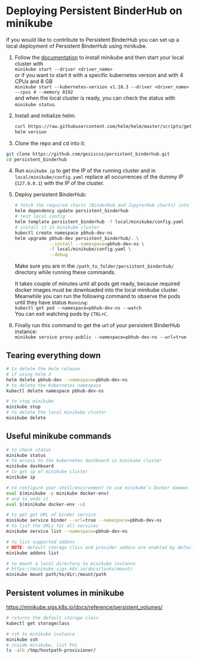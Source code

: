 # Deploying Persistent BinderHub on minikube

If you would like to contribute to Persistent BinderHub you can set up a local
deployment of Persistent BinderHub using minikube.

1. Follow the [documentation](https://kubernetes.io/docs/tasks/tools/install-minikube/) to install minikube
and then start your local cluster with  
`minikube start --driver <driver_name>`  
or if you want to start it with a specific kubernetes version and with 4 CPUs and 8 GB  
`minikube start --kubernetes-version v1.18.3 --driver <driver_name> --cpus 4 --memory 8192`  
and when the local cluster is ready, you can check the status with 
`minikube status`.

2. Install and initialize helm:  
    ```bash
    curl https://raw.githubusercontent.com/helm/helm/master/scripts/get-helm-3 | bash
    helm version
    ```

3. Clone the repo and cd into it:  
```bash
git clone https://github.com/gesiscss/persistent_binderhub.git
cd persistent_binderhub
 ```

4. Run `minikube ip` to get the IP of the running cluster and 
in `local/minikube/config.yaml` replace all occurrences of the dummy IP (`127.0.0.1`) with the IP of the cluster.

5. Deploy persistent BinderHub:  
    ```bash
    # fetch the required charts (BinderHub and JupyterHub charts) into charts folder
    helm dependency update persistent_binderhub
    # test local config
    helm template persistent_binderhub -f local/minikube/config.yaml
    # install it in minikube cluster
    kubectl create namespace pbhub-dev-ns
    helm upgrade pbhub-dev persistent_binderhub/. \
                 --install --namespace=pbhub-dev-ns \
                 -f local/minikube/config.yaml \
                 --debug
    ```
    Make sure you are in the `/path_to_folder/persistent_binderhub/` directory while running these commands.
    
    It takes couple of minutes until all pods get ready, 
    because required docker images must be downloaded into the local minikube cluster. 
    Meanwhile you can run the following command to observe the pods until they have status `Running`:  
    `kubectl get pod --namespace=pbhub-dev-ns --watch`  
    You can exit watching pods by `CTRL+C`.

6. Finally run this command to get the url of your persistent BinderHub instance:  
`minikube service proxy-public --namespace=pbhub-dev-ns --url=true`

## Tearing everything down

```bash
# to delete the Helm release
# if using helm 3
helm delete pbhub-dev --namespace=pbhub-dev-ns
# to delete the Kubernetes namespace
kubectl delete namespace pbhub-dev-ns

# to stop minikube
minikube stop
# to delete the local minikube cluster
minikube delete
```

## Useful minikube commands

```bash
# to check status
minikube status
# to access to the kubernetes dashboard in minikube cluster
minikube dashboard
# to get ip of minikube cluster
minikube ip

# to configure your shell/environment to use minikube’s Docker daemon
eval $(minikube -p minikube docker-env)
# and to undo it
eval $(minikube docker-env -u)

# to get get URL of binder service
minikube service binder --url=true --namespace=pbhub-dev-ns
# to list the URLs for all services
minikube service list --namespace=pbhub-dev-ns

# to list supported addons
# NOTE: default storage class and provider addons are enabled by default
minikube addons list

# to mount a local directory to minikube instance
# https://minikube.sigs.k8s.io/docs/tasks/mount/
minikube mount path/to/dir:/mount/path
```

## Persistent volumes in minikube

https://minikube.sigs.k8s.io/docs/reference/persistent_volumes/

```bash
# returns the default storage class
kubectl get storageclass

# ssh to minikube instance
minikube ssh
# inside minikube, list PVs
ls -alh /tmp/hostpath-provisioner/
```
